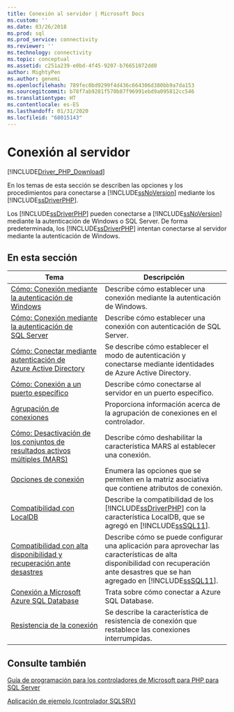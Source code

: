 ```yaml
---
title: Conexión al servidor | Microsoft Docs
ms.custom: ''
ms.date: 03/26/2018
ms.prod: sql
ms.prod_service: connectivity
ms.reviewer: ''
ms.technology: connectivity
ms.topic: conceptual
ms.assetid: c251a239-e0bd-4f45-9207-b76651072dd0
author: MightyPen
ms.author: genemi
ms.openlocfilehash: 789fec0bd9299f4d436c664306d380bb9a7da153
ms.sourcegitcommit: b78f7ab9281f570b87f96991ebd9a095812cc546
ms.translationtype: HT
ms.contentlocale: es-ES
ms.lasthandoff: 01/31/2020
ms.locfileid: "68015143"
---
```

# <a name="connecting-to-the-server"></a>Conexión al servidor
[!INCLUDE[Driver_PHP_Download](../../includes/driver_php_download.md)]

En los temas de esta sección se describen las opciones y los procedimientos para conectarse a [!INCLUDE[ssNoVersion](../../includes/ssnoversion-md.md)] mediante los [!INCLUDE[ssDriverPHP](../../includes/ssdriverphp_md.md)].  

Los [!INCLUDE[ssDriverPHP](../../includes/ssdriverphp_md.md)] pueden conectarse a [!INCLUDE[ssNoVersion](../../includes/ssnoversion-md.md)] mediante la autenticación de Windows o SQL Server. De forma predeterminada, los [!INCLUDE[ssDriverPHP](../../includes/ssdriverphp_md.md)] intentan conectarse al servidor mediante la autenticación de Windows.  

## <a name="in-this-section"></a>En esta sección  

|Tema|Descripción|  
|---------|---------------|  
|[Cómo: Conexión mediante la autenticación de Windows](../../connect/php/how-to-connect-using-windows-authentication.md)|Describe cómo establecer una conexión mediante la autenticación de Windows.|  
|[Cómo: Conexión mediante la autenticación de SQL Server](../../connect/php/how-to-connect-using-sql-server-authentication.md)|Describe cómo establecer una conexión con autenticación de SQL Server.|  
|[Cómo: Conectar mediante autenticación de Azure Active Directory](../../connect/php/azure-active-directory.md)|Se describe cómo establecer el modo de autenticación y conectarse mediante identidades de Azure Active Directory.|  
|[Cómo: Conexión a un puerto específico](../../connect/php/how-to-connect-on-a-specified-port.md)|Describe cómo conectarse al servidor en un puerto específico.|  
|[Agrupación de conexiones](../../connect/php/connection-pooling-microsoft-drivers-for-php-for-sql-server.md)|Proporciona información acerca de la agrupación de conexiones en el controlador.|  
|[Cómo: Desactivación de los conjuntos de resultados activos múltiples (MARS)](../../connect/php/how-to-disable-multiple-active-resultsets-mars.md)|Describe cómo deshabilitar la característica MARS al establecer una conexión.|  
|[Opciones de conexión](../../connect/php/connection-options.md)|Enumera las opciones que se permiten en la matriz asociativa que contiene atributos de conexión.|  
|[Compatibilidad con LocalDB](../../connect/php/php-driver-for-sql-server-support-for-localdb.md)|Describe la compatibilidad de los [!INCLUDE[ssDriverPHP](../../includes/ssdriverphp_md.md)] con la característica LocalDB, que se agregó en [!INCLUDE[ssSQL11](../../includes/sssql11-md.md)].|  
|[Compatibilidad con alta disponibilidad y recuperación ante desastres](../../connect/php/php-driver-for-sql-server-support-for-high-availability-disaster-recovery.md)|Describe cómo se puede configurar una aplicación para aprovechar las características de alta disponibilidad con recuperación ante desastres que se han agregado en [!INCLUDE[ssSQL11](../../includes/sssql11-md.md)].|  
|[Conexión a Microsoft Azure SQL Database](../../connect/php/connecting-to-microsoft-azure-sql-database.md)|Trata sobre cómo conectar a Azure SQL Database.|  
|[Resistencia de la conexión](../../connect/php/connection-resiliency.md)|Se describe la característica de resistencia de conexión que restablece las conexiones interrumpidas.|  

## <a name="see-also"></a>Consulte también  
[Guía de programación para los controladores de Microsoft para PHP para SQL Server](../../connect/php/programming-guide-for-php-sql-driver.md)

[Aplicación de ejemplo &#40;controlador SQLSRV&#41;](../../connect/php/example-application-sqlsrv-driver.md)  
